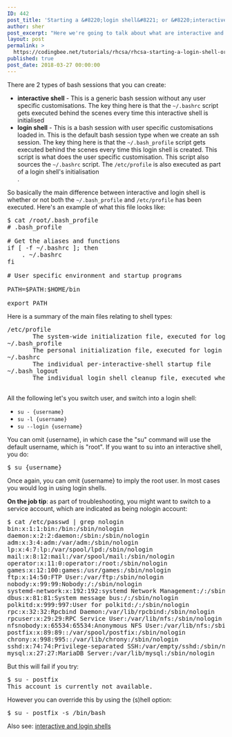 ```yaml
---
ID: 442
post_title: 'Starting a &#8220;login shell&#8221; or &#8220;interactive shell&#8221; using the switch user (su) command in CentOS/RHEL 7'
author: sher
post_excerpt: "Here we're going to talk about what are interactive and login shells. "
layout: post
permalink: >
  https://codingbee.net/tutorials/rhcsa/rhcsa-starting-a-login-shell-or-interactive-shell-using-the-switch-user-su-command
published: true
post_date: 2018-03-27 00:00:00
---
```

There are 2 types of bash sessions that you can create:

<ul>
	<li><strong>interactive shell</strong> - This is a generic bash session without any user specific customisations. The key thing here is that the <code>~/.bashrc</code> script gets executed behind the scenes every time this interactive shell is initialised</li>
	<li><strong>login shell</strong> - This is a bash session with user specific customisations loaded in. This is the default bash session type when we create an ssh session. The key thing here is that the <code>~/.bash_profile</code> script gets executed behind the scenes every time this login shell is created. This script is what does the user specific customisation. This script also sources the <code>~/.bashrc</code> script. The <code>/etc/profile</code> is also executed as part of a login shell's initialisation</li>.
</ul>

So basically the main difference between interactive and login shell is whether or not both the <code>~/.bash_profile</code> and <code>/etc/profile</code> has been executed. Here's an example of what this file looks like:

<pre>
$ cat /root/.bash_profile
# .bash_profile

# Get the aliases and functions
if [ -f ~/.bashrc ]; then
	. ~/.bashrc
fi

# User specific environment and startup programs

PATH=$PATH:$HOME/bin

export PATH
</pre>


Here is a summary of the main files relating to shell types:


<pre>
/etc/profile
       The system-wide initialization file, executed for login shells
~/.bash_profile
       The personal initialization file, executed for login shells
~/.bashrc
       The individual per-interactive-shell startup file
~/.bash_logout
       The individual login shell cleanup file, executed when a login shell exits

</pre> 



All the following let's you switch user, and switch into a login shell:

<ul>
	<li><code>su - {username}</code></li>
	<li><code>su -l {username}</code></li>
	<li><code>su --login {username}</code></li>
</ul>


You can omit {username}, in which case the "su" command will use the default username, which is "root". If you want to su into an interactive shell, you do:


<pre>
$ su {username}
</pre>

Once again, you can omit {username} to imply the root user. In most cases you would log in using login shells. 


<strong>On the job tip</strong>: as part of troubleshooting, you might want to switch to a service account, which are indicated as being nologin account:

<pre>
$ cat /etc/passwd | grep nologin
bin:x:1:1:bin:/bin:/sbin/nologin
daemon:x:2:2:daemon:/sbin:/sbin/nologin
adm:x:3:4:adm:/var/adm:/sbin/nologin
lp:x:4:7:lp:/var/spool/lpd:/sbin/nologin
mail:x:8:12:mail:/var/spool/mail:/sbin/nologin
operator:x:11:0:operator:/root:/sbin/nologin
games:x:12:100:games:/usr/games:/sbin/nologin
ftp:x:14:50:FTP User:/var/ftp:/sbin/nologin
nobody:x:99:99:Nobody:/:/sbin/nologin
systemd-network:x:192:192:systemd Network Management:/:/sbin/nologin
dbus:x:81:81:System message bus:/:/sbin/nologin
polkitd:x:999:997:User for polkitd:/:/sbin/nologin
rpc:x:32:32:Rpcbind Daemon:/var/lib/rpcbind:/sbin/nologin
rpcuser:x:29:29:RPC Service User:/var/lib/nfs:/sbin/nologin
nfsnobody:x:65534:65534:Anonymous NFS User:/var/lib/nfs:/sbin/nologin
postfix:x:89:89::/var/spool/postfix:/sbin/nologin
chrony:x:998:995::/var/lib/chrony:/sbin/nologin
sshd:x:74:74:Privilege-separated SSH:/var/empty/sshd:/sbin/nologin
mysql:x:27:27:MariaDB Server:/var/lib/mysql:/sbin/nologin
</pre>

But this will fail if you try:


<pre>
$ su - postfix
This account is currently not available.
</pre>

However you can override this by using the (s)hell option:

<pre>
$ su - postfix -s /bin/bash
</pre>

Also see: <a href="http://codingbee.net/tutorials/rhcsa/rhcsa-interactive-shells-and-login-shells">interactive and login shells</a>
